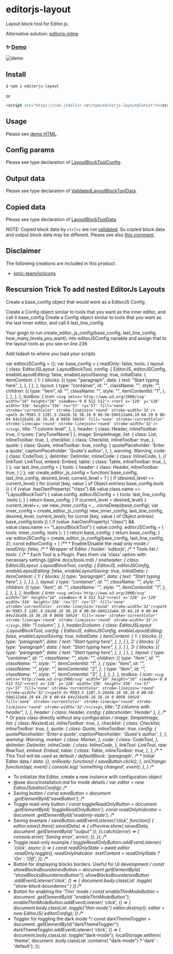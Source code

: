 # editorjs-layout

Layout block tool for Editor.js.

Alternative solution: [editorjs-inline](https://github.com/hata6502/editorjs-inline)

### ✨ [Demo](https://hata6502.github.io/editorjs-layout/)

![demo](https://user-images.githubusercontent.com/7702653/105721139-97eb9100-5f67-11eb-8dca-dd4d89314377.gif)

## Install

```bash
$ npm i editorjs-layout
```

or

```html
<script src="https://cdn.jsdelivr.net/npm/editorjs-layout@latest"></script>
```

## Usage

Please see [demo HTML](https://github.com/hata6502/editorjs-layout/blob/main/docs/index.html).

## Config params

Please see type declaration of [LayoutBlockToolConfig](https://github.com/hata6502/editorjs-layout/blob/main/src/LayoutBlockTool.ts).

## Output data

Please see type declaration of [ValidatedLayoutBlockToolData](https://github.com/hata6502/editorjs-layout/blob/main/src/LayoutBlockTool.ts).

## Copied data

Please see type declaration of [LayoutBlockToolData](https://github.com/hata6502/editorjs-layout/blob/main/src/LayoutBlockTool.ts).

NOTE:
Copied block data by `ctrl+c` are not [validated](https://editorjs.io/blockapi#methods).
So copied block data and output block data may be different.
Please see also [this comment](https://github.com/codex-team/editor.js/issues/1280#issuecomment-706482368).

## Disclaimer

The following creations are included in this product:

- [ionic-team/ionicons](https://github.com/ionic-team/ionicons/blob/master/LICENSE)


## Rescursion Trick To add nested EditorJs Layouts

Create a base_config object that would work as a EditorJS Config

Create a Config object similar to tools that you want as the inner editor, and call it base_config
Create a Config object similar to tools that you want as the last inner editor, and call it last_line_config

Your goign to run create_editor_js_config(base_config, last_line_config, how_many_levels_you_want); into editorJSConfig variable and assign that to the layout tools as you see on line 236

Add lodash to where you load your scripts
<script src="https://cdnjs.cloudflare.com/ajax/libs/lodash.js/4.17.21/lodash.min.js" integrity="sha512-WFN04846sdKMIP5LKNphMaWzU7YpMyCU245etK3g/2ARYbPK9Ub18eG+ljU96qKRCWh+quCY7yefSmlkQw1ANQ==" crossorigin="anonymous" referrerpolicy="no-referrer"></script>


var editorJSConfig = {};
var base_config = {
    readOnly: false,
    tools: {
        layout: {
            class: EditorJSLayout
                .LayoutBlockTool,
            config: {
                EditorJS,
                editorJSConfig,
                enableLayoutEditing: false,
                enableLayoutSaving: true,
                initialData: {
                    itemContent: {
                        1: {
                            blocks: [{
                                type: "paragraph",
                                data: {
                                    text: "Start typing here",
                                },
                            }, ]
                        },
                    },
                    layout: {
                        type: "container",
                        id: "",
                        className: "",
                        style: "",
                        children: [{
                            type: "item",
                            id: "",
                            className: "",
                            style: "",
                            itemContentId: "1",
                        }, ],
                    },
                },
            },
            toolbox: {
                icon: `
    <svg xmlns='http://www.w3.org/2000/svg' width="16" height="16" viewBox='0 0 512 512'>
    <rect x='128' y='128' width='336' height='336' rx='57' ry='57' fill='none' stroke='currentColor' stroke-linejoin='round' stroke-width='32'/>
    <path d='M383.5 128l.5-24a56.16 56.16 0 00-56-56H112a64.19 64.19 0 00-64 64v216a56.16 56.16 0 0056 56h24' fill='none' stroke='currentColor' stroke-linecap='round' stroke-linejoin='round' stroke-width='32'/>
    </svg>
    `,
                title: "1 column level",
            },
        },
        header: {
            class: Header,
            inlineToolbar: true,
            // tunes: ['anyTuneName']
        },
        image: SimpleImage,
        list: {
            class: List,
            inlineToolbar: true,
        },
        checklist: {
            class: Checklist,
            inlineToolbar: true,
        },
        quote: {
            class: Quote,
            inlineToolbar: true,
            config: {
                quotePlaceholder: 'Enter a quote',
                captionPlaceholder: 'Quote\'s author',
            },
        },
        warning: Warning,
        code: {
            class: CodeTool,
        },
        delimiter: Delimiter,
        inlineCode: {
            class: InlineCode,
        },
        // linkTool: LinkTool,
        embed: Embed,
        table: {
            class: Table,
            inlineToolbar: true,
        },
    }
};
var last_line_config = {
    tools: {
        header: {
            class: Header,
            inlineToolbar: true,
        }
    }
};
var create_editor_js_config = function(
    base_config, last_line_config,
    desired_level, current_level = 1
    ) {
    if (desired_level ==
        current_level) {
        for (const [key,
                value
            ] of Object.entries(
                base_config.tools
                )) {
            if (value
                .hasOwnProperty(
                    "class") &&
                value.class.name ==
                "LayoutBlockTool") {
                value.config
                    .editorJSConfig = {
                        tools: last_line_config
                            .tools
                    };
            }
        }
        return base_config;
    }
    if (current_level <
        desired_level) {
        current_level++;
        var new_inner_config = _
            .cloneDeep(base_config);
        var inner_config =
            create_editor_js_config(
                new_inner_config,
                last_line_config,
                desired_level,
                current_level);
        for (const [key,
                value
            ] of Object.entries(
                base_config.tools
                )) {
            if (value
                .hasOwnProperty(
                    "class") &&
                value.class.name ==
                "LayoutBlockTool") {
                value.config
                    .editorJSConfig = {
                        tools: inner_config
                            .tools
                    };
            }
        }
        return base_config;
    }
    return base_config;
}
var editorJSConfig =
    create_editor_js_config(base_config,
        last_line_config, 2);
const editorConfig = {
    /**
     * Enable/Disable the read only mode
     */
    readOnly: false,
    /**
     * Wrapper of Editor
     */
    holder: 'editorjs',
    /**
     * Tools list
     */
    tools: {
        /**
         * Each Tool is a Plugin. Pass them via 'class' option with necessary settings {@link docs/tools.md}
         */
        oneheader: {
            class: EditorJSLayout
                .LayoutBlockTool,
            config: {
                EditorJS,
                editorJSConfig,
                enableLayoutEditing: false,
                enableLayoutSaving: true,
                initialData: {
                    itemContent: {
                        1: {
                            blocks: [{
                                type: "paragraph",
                                data: {
                                    text: "Start typing here",
                                },
                            }, ]
                        },
                    },
                    layout: {
                        type: "container",
                        id: "",
                        className: "",
                        style: "",
                        children: [{
                            type: "item",
                            id: "",
                            className: "",
                            style: "",
                            itemContentId: "1",
                        }, ],
                    },
                },
            },
            toolbox: {
                icon: `<svg xmlns='http://www.w3.org/2000/svg' width="16" height="16" viewBox='0 0 512 512'><rect x='128' y='128' width='336' height='336' rx='57' ry='57' fill='none' stroke='currentColor' stroke-linejoin='round' stroke-width='32'/><path d='M383.5 128l.5-24a56.16 56.16 0 00-56-56H112a64.19 64.19 0 00-64 64v216a56.16 56.16 0 0056 56h24' fill='none' stroke='currentColor' stroke-linecap='round' stroke-linejoin='round' stroke-width='32'/></svg>`,
                title: "1 column",
            },
        },
        header2column: {
            class: EditorJSLayout
                .LayoutBlockTool,
            config: {
                EditorJS,
                editorJSConfig,
                enableLayoutEditing: false,
                enableLayoutSaving: true,
                initialData: {
                    itemContent: {
                        1: {
                            blocks: [{
                                type: "paragraph",
                                data: {
                                    text: "Start typing here",
                                },
                            }, ]
                        },
                        2: {
                            blocks: [{
                                type: "paragraph",
                                data: {
                                    text: "Start typing here",
                                },
                            }, ]
                        },
                        3: {
                            blocks: [{
                                type: "paragraph",
                                data: {
                                    text: "Start typing here",
                                },
                            }, ]
                        },
                    },
                    layout: {
                        type: "container",
                        id: "",
                        className: "",
                        style: "",
                        children: [{
                            type: "item",
                            id: "",
                            className: "",
                            style: "",
                            itemContentId: "1",
                        }, {
                            type: "item",
                            id: "",
                            className: "",
                            style: "",
                            itemContentId: "2",
                        }, {
                            type: "item",
                            id: "",
                            className: "",
                            style: "",
                            itemContentId: "3",
                        }, ],
                    },
                },
            },
            toolbox: {
                icon: `<svg xmlns='http://www.w3.org/2000/svg' width="16" height="16" viewBox='0 0 512 512'><rect x='128' y='128' width='336' height='336' rx='57' ry='57' fill='none' stroke='currentColor' stroke-linejoin='round' stroke-width='32'/><path d='M383.5 128l.5-24a56.16 56.16 0 00-56-56H112a64.19 64.19 0 00-64 64v216a56.16 56.16 0 0056 56h24' fill='none' stroke='currentColor' stroke-linecap='round' stroke-linejoin='round' stroke-width='32'/></svg>`,
                title: "2 columns with header",
            },
        },
        header: {
            class: Header,
            config: {
                placeholder: 'Header'
            },
        },
        /**
         * Or pass class directly without any configuration
         */
        image: SimpleImage,
        list: {
            class: NestedList,
            inlineToolbar: true,
        },
        checklist: {
            class: Checklist,
            inlineToolbar: true,
        },
        quote: {
            class: Quote,
            inlineToolbar: true,
            config: {
                quotePlaceholder: 'Enter a quote',
                captionPlaceholder: 'Quote\'s author',
            },
        },
        warning: Warning,
        marker: {
            class: Marker,
        },
        code: {
            class: CodeTool,
        },
        delimiter: Delimiter,
        inlineCode: {
            class: InlineCode,
        },
        linkTool: LinkTool,
        raw: RawTool,
        embed: Embed,
        table: {
            class: Table,
            inlineToolbar: true,
        },
    },
    /**
     * This Tool will be used as default
     */
    defaultBlock: 'paragraph',
    /**
     * Initial Editor data
     */
    data: {},
    onReady: function() {
        saveButton.click();
    },
    onChange: function(api, event) {
        console.log(
            'something changed',
            event);
    },
}
/**
 * To initialize the Editor, create a new instance with configuration object
 * @see docs/installation.md for mode details
 */
var editor = new EditorJS(editorConfig);
/**
 * Saving button
 */
const saveButton = document
    .getElementById('saveButton');
/**
 * Toggle read-only button
 */
const toggleReadOnlyButton = document
    .getElementById(
        'toggleReadOnlyButton');
const readOnlyIndicator = document
    .getElementById('readonly-state');
/**
 * Saving example
 */
saveButton.addEventListener('click',
    function() {
        editor.save().then((
            savedData) => {
            cPreview.show(
                savedData,
                document
                .getElementById(
                    "output"
                    ));
        }).catch((error) => {
            console.error(
                'Saving error',
                error);
        });
    });
/**
 * Toggle read-only example
 */
toggleReadOnlyButton.addEventListener(
    'click', async () => {
        const readOnlyState =
            await editor
            .readOnly.toggle();
        readOnlyIndicator
            .textContent =
            readOnlyState ?
            'On' : 'Off';
    });
/**
 * Button for displaying blocks borders. Useful for UI development
 */
const showBlocksBoundariesButton =
    document.getElementById(
        "showBlocksBoundariesButton");
showBlocksBoundariesButton
    .addEventListener('click', () => {
        document.body.classList
            .toggle(
                "show-block-boundaries"
                )
    })
/**
 * Button for enabling the 'Thin' mode
 */
const enableThinModeButton = document
    .getElementById(
        "enableThinModeButton");
enableThinModeButton.addEventListener(
    'click', () => {
        document.body.classList
            .toggle("thin-mode")
        editor.destroy();
        editor = new EditorJS(
            editorConfig);
    })
/**
 * Toggler for toggling the dark mode
 */
const darkThemeToggler = document
    .getElementById("darkThemeToggler");
darkThemeToggler.addEventListener(
    'click', () => {
        document.body.classList
            .toggle("dark-mode");
        localStorage.setItem(
            'theme', document
            .body.classList
            .contains(
                "dark-mode") ?
            'dark' : 'default');
    });